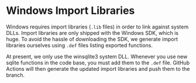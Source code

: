 <!--
  SPDX-FileCopyrightText: 2025 Soulfind Contributors
  SPDX-License-Identifier: GPL-3.0-or-later
-->

# Windows Import Libraries

Windows requires import libraries (`.lib` files) in order to link against
system DLLs. Import libraries are only shipped with the Windows SDK, which is
huge. To avoid the hassle of downloading the SDK, we generate import libraries
ourselves using `.def` files listing exported functions.

At present, we only use the winsqlite3 system DLL. Whenever you use new sqlite
functions in the code base, you must add them to the `.def` file. GitHub
Actions will then generate the updated import libraries and push them to the
branch.
